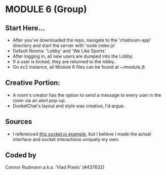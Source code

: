 # MODULE 6 (Group) #

## Start Here... ##
* After you've downloaded the repo, navigate to the 'chatroom-app' directory and start the server with 'node index.js'
* Default Rooms: 'Lobby' and 'We Like Sports'
* After logging in, all new users are dumped into the Lobby.
* If a user is kicked, they are returned to the lobby.
* On ec2 instance, all Module 6 files can be found at ~/module_6

## Creative Portion: ##
* A room's creator has the option to send a message to every user in the room via an alert pop-up.
* DunkelChat's layout and style was creative, I'd argue.

## Sources ##
* I referenced [this socket.io example](https://github.com/socketio/socket.io/tree/master/examples/chat), but I believe I made the actual interface and socket interactions uniquely my own.

## Coded by ##
Connor Rudmann a.k.a. 'Vlad Pixels' (#437632)
